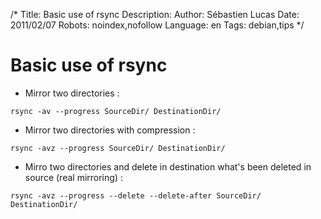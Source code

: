 /*
Title: Basic use of rsync
Description: 
Author: Sébastien Lucas
Date: 2011/02/07
Robots: noindex,nofollow
Language: en
Tags: debian,tips
*/
# Basic use of rsync

*	Mirror two directories :

```
rsync -av --progress SourceDir/ DestinationDir/
```
*	Mirror two directories with compression :

```
rsync -avz --progress SourceDir/ DestinationDir/
```
*	Mirro two directories and delete in destination what's been deleted in source (real mirroring) :

```
rsync -avz --progress --delete --delete-after SourceDir/ DestinationDir/
```





